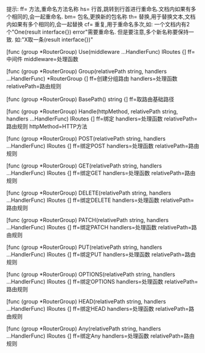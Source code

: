 提示:
ff= 方法,重命名方法名称
hs= 行首,跳转到行首进行重命名.文档内如果有多个相同的,会一起重命名.
bm= 包名,更换新的包名称
th= 替换,用于替换文本,文档内如果有多个相同的,会一起替换
cf= 重复,用于重命名多次,如: 一个文档内有2个"One(result interface{}) error"需要重命名.
    但是要注意,多个新名称要保持一致. 如:"X取一条(result interface{})"


[func (group *RouterGroup) Use(middleware ...HandlerFunc) IRoutes {]
ff=中间件
middleware=处理函数

[func (group *RouterGroup) Group(relativePath string, handlers ...HandlerFunc) *RouterGroup {]
ff=创建分组路由
handlers=处理函数
relativePath=路由规则

[func (group *RouterGroup) BasePath() string {]
ff=取路由基础路径

[func (group *RouterGroup) Handle(httpMethod, relativePath string, handlers ...HandlerFunc) IRoutes {]
ff=绑定
handlers=处理函数
relativePath=路由规则
httpMethod=HTTP方法

[func (group *RouterGroup) POST(relativePath string, handlers ...HandlerFunc) IRoutes {]
ff=绑定POST
handlers=处理函数
relativePath=路由规则

[func (group *RouterGroup) GET(relativePath string, handlers ...HandlerFunc) IRoutes {]
ff=绑定GET
handlers=处理函数
relativePath=路由规则

[func (group *RouterGroup) DELETE(relativePath string, handlers ...HandlerFunc) IRoutes {]
ff=绑定DELETE
handlers=处理函数
relativePath=路由规则

[func (group *RouterGroup) PATCH(relativePath string, handlers ...HandlerFunc) IRoutes {]
ff=绑定PATCH
handlers=处理函数
relativePath=路由规则

[func (group *RouterGroup) PUT(relativePath string, handlers ...HandlerFunc) IRoutes {]
ff=绑定PUT
handlers=处理函数
relativePath=路由规则

[func (group *RouterGroup) OPTIONS(relativePath string, handlers ...HandlerFunc) IRoutes {]
ff=绑定OPTIONS
handlers=处理函数
relativePath=路由规则

[func (group *RouterGroup) HEAD(relativePath string, handlers ...HandlerFunc) IRoutes {]
ff=绑定HEAD
handlers=处理函数
relativePath=路由规则

[func (group *RouterGroup) Any(relativePath string, handlers ...HandlerFunc) IRoutes {]
ff=绑定Any
handlers=处理函数
relativePath=路由规则
